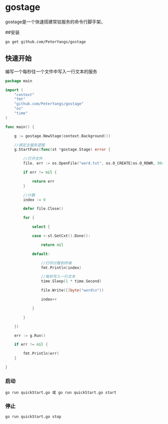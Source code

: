 # gostage

gostage是一个快速搭建常驻服务的命令行脚手架。

##安装
```shell
go get github.com/PeterYangs/gostage
```

## 快速开始
编写一个每秒往一个文件中写入一行文本的服务
```go
package main

import (
	"context"
	"fmt"
	"github.com/PeterYangs/gostage"
	"os"
	"time"
)

func main() {

	g := gostage.NewStage(context.Background())

	//绑定主服务逻辑
	g.StartFunc(func(st *gostage.Stage) error {

		//打开文件
		file, err := os.OpenFile("word.txt", os.O_CREATE|os.O_RDWR, 0644)

		if err != nil {

			return err
		}

		//计数
		index := 0

		defer file.Close()

		for {

			select {

			case <-st.GetCxt().Done():

				return nil

			default:

				//打印计数到终端
				fmt.Println(index)

				//每秒写入一行文本
				time.Sleep(1 * time.Second)

				file.Write([]byte("word\n"))

				index++

			}

		}

	})

	err := g.Run()

	if err != nil {

		fmt.Println(err)
	}

}
```

### 启动
```shell
go run quickStart.go 或 go run quickStart.go start
```

### 停止
```shell
go run quickStart.go stop
```
